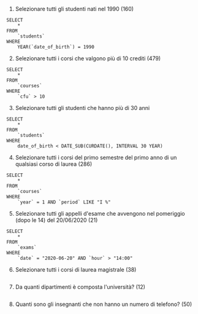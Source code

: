1. Selezionare tutti gli studenti nati nel 1990 (160)
```
SELECT 
	*
FROM 
	`students`
WHERE
	YEAR(`date_of_birth`) = 1990
```
   
2. Selezionare tutti i corsi che valgono più di 10 crediti (479)
```
SELECT 
	*
FROM 
	`courses`
WHERE
	`cfu` > 10
```
   
3. Selezionare tutti gli studenti che hanno più di 30 anni
```
SELECT 
	*
FROM 
	`students`
WHERE
	date_of_birth < DATE_SUB(CURDATE(), INTERVAL 30 YEAR)
```
   
4. Selezionare tutti i corsi del primo semestre del primo anno di un qualsiasi corso di
laurea (286)
```
SELECT 
	*
FROM 
	`courses`
WHERE
	`year` = 1 AND `period` LIKE "I %"
```
   
5. Selezionare tutti gli appelli d'esame che avvengono nel pomeriggio (dopo le 14) del
20/06/2020 (21)
```
SELECT 
	*
FROM 
	`exams`
WHERE
	`date` = "2020-06-20" AND `hour` > "14:00"
```
   
6. Selezionare tutti i corsi di laurea magistrale (38)
```
```
   
7. Da quanti dipartimenti è composta l'università? (12)
```
```
   
8. Quanti sono gli insegnanti che non hanno un numero di telefono? (50)
```
```
